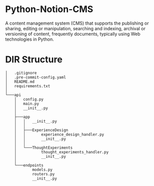 # Python-Notion-CMS
A content management system (CMS) that supports the publishing or sharing, editing or manipulation, searching and indexing, archival or versioning of content, frequently documents, typically using Web technologies in Python.

# DIR Structure
```.
│   .gitignore
│   .pre-commit-config.yaml
│   README.md
│   requirements.txt
│
└───api
    │   config.py
    │   main.py
    │   __init__.py
    │
    ├───app
    │   │   __init__.py
    │   │
    │   ├───ExperienceDesign
    │   │       experience_design_handler.py
    │   │       __init__.py
    │   │
    │   └───ThoughtExperiments
    │           thought_experiments_handler.py
    │           __init__.py
    │
    └───endpoints
            models.py
            routers.py
            __init__.py
```
